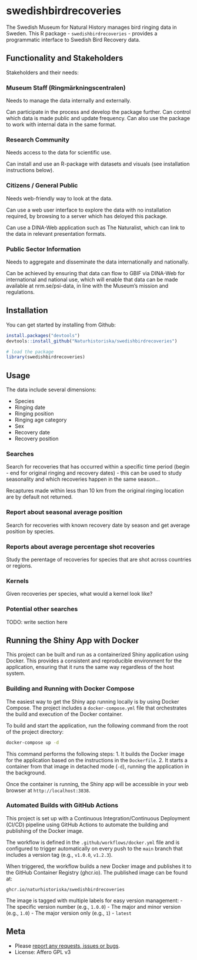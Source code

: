
<!-- README.md is generated from README.Rmd. Please edit that file -->

# swedishbirdrecoveries

The Swedish Museum for Natural History manages bird ringing data in
Sweden. This R package - `swedishbirdrecoveries` - provides a
programmatic interface to Swedish Bird Recovery data.

## Functionality and Stakeholders

Stakeholders and their needs:

### Museum Staff (Ringmärkningscentralen)

Needs to manage the data internally and externally.

Can participate in the process and develop the package further. Can
control which data is made public and update frequency. Can also use the
package to work with internal data in the same format.

### Research Community

Needs access to the data for scientific use.

Can install and use an R-package with datasets and visuals (see
installation instructions below).

### Citizens / General Public

Needs web-friendly way to look at the data.

Can use a web user interface to explore the data with no installation
required, by browsing to a server which has deloyed this package.

Can use a DINA-Web application such as The Naturalist, which can link to
the data in relevant presentation formats.

### Public Sector Information

Needs to aggregate and disseminate the data internationally and
nationally.

Can be achieved by ensuring that data can flow to GBIF via DINA-Web for
international and national use, which will enable that data can be made
available at nrm.se/psi-data, in line with the Museum’s mission and
regulations.

## Installation

You can get started by installing from Github:

``` r
install.packages("devtools")
devtools::install_github("Naturhistoriska/swedishbirdrecoveries")

# load the package
library(swedishbirdrecoveries)
```

## Usage

The data include several dimensions:

- Species
- Ringing date
- Ringing position
- Ringing age category
- Sex
- Recovery date
- Recovery position

### Searches

Search for recoveries that has occurred within a specific time period
(begin - end for original ringing and recovery dates) - this can be used
to study seasonality and which recoveries happen in the same season…

Recaptures made within less than 10 km from the original ringing
location are by default not returned.

### Report about seasonal average position

Search for recoveries with known recovery date by season and get average
position by species.

### Reports about average percentage shot recoveries

Study the perentage of recoveries for species that are shot across
countries or regions.

### Kernels

Given recoveries per species, what would a kernel look like?

### Potential other searches

TODO: write section here

## Running the Shiny App with Docker

This project can be built and run as a containerized Shiny application
using Docker. This provides a consistent and reproducible environment
for the application, ensuring that it runs the same way regardless of
the host system.

### Building and Running with Docker Compose

The easiest way to get the Shiny app running locally is by using Docker
Compose. The project includes a `docker-compose.yml` file that
orchestrates the build and execution of the Docker container.

To build and start the application, run the following command from the
root of the project directory:

``` bash
docker-compose up -d
```

This command performs the following steps: 1. It builds the Docker image
for the application based on the instructions in the `Dockerfile`. 2. It
starts a container from that image in detached mode (`-d`), running the
application in the background.

Once the container is running, the Shiny app will be accessible in your
web browser at `http://localhost:3838`.

### Automated Builds with GitHub Actions

This project is set up with a Continuous Integration/Continuous
Deployment (CI/CD) pipeline using GitHub Actions to automate the
building and publishing of the Docker image.

The workflow is defined in the `.github/workflows/docker.yml` file and
is configured to trigger automatically on every push to the `main`
branch that includes a version tag (e.g., `v1.0.0`, `v1.2.3`).

When triggered, the workflow builds a new Docker image and publishes it
to the GitHub Container Registry (ghcr.io). The published image can be
found at:

`ghcr.io/naturhistoriska/swedishbirdrecoveries`

The image is tagged with multiple labels for easy version management: -
The specific version number (e.g., `1.0.0`) - The major and minor
version (e.g., `1.0`) - The major version only (e.g., `1`) - `latest`

## Meta

- Please [report any requests, issues or
  bugs](https://github.com/Naturhistoriska/swedishbirdrecoveries/issues).
- License: Affero GPL v3
